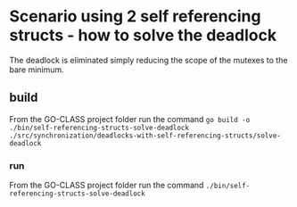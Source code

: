 # Scenario using 2 self referencing structs - how to solve the deadlock

The deadlock is eliminated simply reducing the scope of the mutexes to the bare minimum.

## build

From the GO-CLASS project folder run the command
`go build -o ./bin/self-referencing-structs-solve-deadlock ./src/synchronization/deadlocks-with-self-referencing-structs/solve-deadlock`

### run

From the GO-CLASS project folder run the command
`./bin/self-referencing-structs-solve-deadlock`
